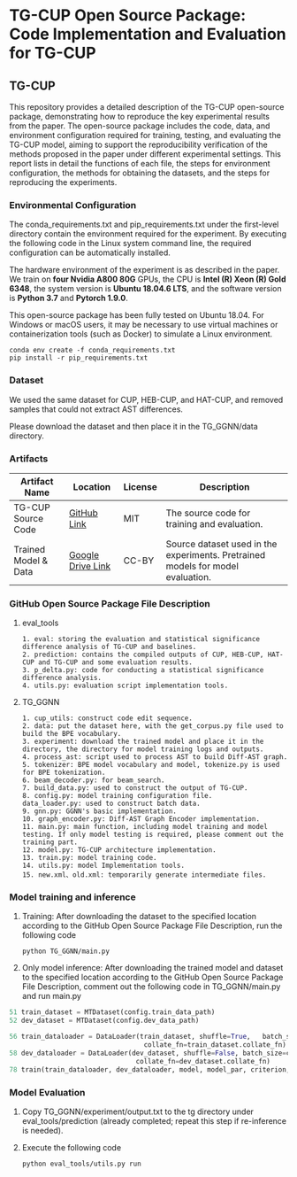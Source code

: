 # TG-CUP Open Source Package: Code Implementation and Evaluation for TG-CUP

## TG-CUP

This repository provides a detailed description of the TG-CUP open-source package, demonstrating how to reproduce the key experimental results from the paper. The open-source package includes the code, data, and environment configuration required for training, testing, and evaluating the TG-CUP model, aiming to support the reproducibility verification of the methods proposed in the paper under different experimental settings. This report lists in detail the functions of each file, the steps for environment configuration, the methods for obtaining the datasets, and the steps for reproducing the experiments.

### Environmental Configuration

The conda_requirements.txt and pip_requirements.txt under the first-level directory contain the environment required for the experiment. By executing the following code in the Linux system command line, the required configuration can be automatically installed.

The hardware environment of the experiment is as described in the paper. We train on **four Nvidia A800 80G** GPUs, the CPU is **Intel (R) Xeon (R) Gold 6348**, the system version is **Ubuntu 18.04.6 LTS**, and the software version is **Python 3.7** and **Pytorch 1.9.0**.

This open-source package has been fully tested on Ubuntu 18.04. For Windows or macOS users, it may be necessary to use virtual machines or containerization tools (such as Docker) to simulate a Linux environment.

```shell
conda env create -f conda_requirements.txt
pip install -r pip_requirements.txt
```

### Dataset

We used the same dataset for CUP, HEB-CUP, and HAT-CUP, and removed samples that could not extract AST differences.

Please download the dataset and then place it in the TG_GGNN/data directory.

### Artifacts

| Artifact Name      | Location                                                     | License | Description                                                  |
| ------------------ | ------------------------------------------------------------ | ------- | ------------------------------------------------------------ |
| TG-CUP Source Code | [GitHub Link](https://github.com/chenyn273/TG-CUP)           | MIT     | The source code for training and evaluation.                 |
| Trained Model & Data     | [Google Drive Link](https://drive.google.com/drive/folders/1Ph5LEJXwMBz89qEIe2KXP_-MGnnHMcOA?usp=share_link) | CC-BY   | Source dataset used in the experiments. Pretrained models for model evaluation. |

### GitHub Open Source Package File Description

1. eval_tools

   ```
   1. eval: storing the evaluation and statistical significance difference analysis of TG-CUP and baselines.
   2. prediction: contains the compiled outputs of CUP, HEB-CUP, HAT-CUP and TG-CUP and some evaluation results.
   3. p_delta.py: code for conducting a statistical significance difference analysis.
   4. utils.py: evaluation script implementation tools.
   ```

2. TG_GGNN

   ```
   1. cup_utils: construct code edit sequence.
   2. data: put the dataset here, with the get_corpus.py file used to build the BPE vocabulary.
   3. experiment: download the trained model and place it in the directory, the directory for model training logs and outputs.
   4. process_ast: script used to process AST to build Diff-AST graph.
   5. tokenizer: BPE model vocabulary and model, tokenize.py is used for BPE tokenization.
   6. beam_decoder.py: for beam_search.
   7. build_data.py: used to construct the output of TG-CUP.
   8. config.py: model training configuration file.
   data_loader.py: used to construct batch data.
   9. gnn.py: GGNN's basic implementation.
   10. graph_encoder.py: Diff-AST Graph Encoder implementation.
   11. main.py: main function, including model training and model testing. If only model testing is required, please comment out the training part.
   12. model.py: TG-CUP architecture implementation.
   13. train.py: model training code.
   14. utils.py: model Implementation tools.
   15. new.xml、old.xml: temporarily generate intermediate files.
   ```

### Model training and inference

1. Training: After downloading the dataset to the specified location according to the GitHub Open Source Package File Description, run the following code

   ```shell
   python TG_GGNN/main.py
   ```

   

2. Only model inference: After downloading the trained model and dataset to the specified location according to the GitHub Open Source Package File Description, comment out the following code in TG_GGNN/main.py and run main.py

```python
51 train_dataset = MTDataset(config.train_data_path)
52 dev_dataset = MTDataset(config.dev_data_path)

56 train_dataloader = DataLoader(train_dataset, shuffle=True, 	batch_size=config.batch_size,
                                  collate_fn=train_dataset.collate_fn)
58 dev_dataloader = DataLoader(dev_dataset, shuffle=False, batch_size=config.batch_size,
                                collate_fn=dev_dataset.collate_fn)
78 train(train_dataloader, dev_dataloader, model, model_par, criterion, optimizer)

```

### Model Evaluation

1. Copy TG_GGNN/experiment/output.txt to the tg directory under eval_tools/prediction (already completed; repeat this step if re-inference is needed).

2. Execute the following code

   ```shell
   python eval_tools/utils.py run
   ```

   
